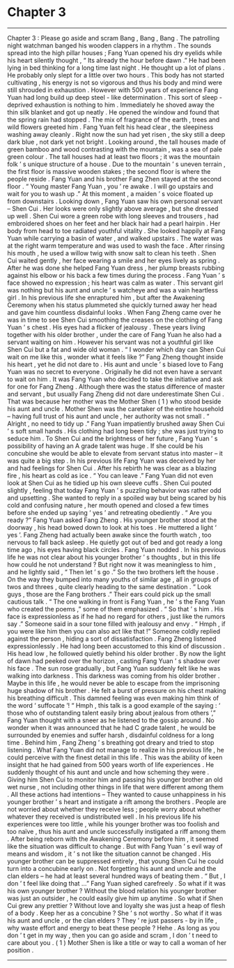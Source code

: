 
# Chapter 3


---

Chapter 3 : Please go aside and scram
Bang , Bang , Bang .
The patrolling night watchman banged his wooden clappers in a rhythm .
The sounds spread into the high pillar houses ; Fang Yuan opened his dry eyelids while his heart silently thought , “ Its already the hour before dawn .”
He had been lying in bed thinking for a long time last night . He thought up a lot of plans . He probably only slept for a little over two hours . This body has not started cultivating , his energy is not so vigorous and thus his body and mind were still shrouded in exhaustion .
However with 500 years of experience Fang Yuan had long build up deep steel - like determination . This sort of sleep - deprived exhaustion is nothing to him .
Immediately he shoved away the thin silk blanket and got up neatly . He opened the window and found that the spring rain had stopped .
The mix of fragrance of the earth , trees and wild flowers greeted him . Fang Yuan felt his head clear , the sleepiness washing away cleanly . Right now the sun had yet risen , the sky still a deep dark blue , not dark yet not bright .
Looking around , the tall houses made of green bamboo and wood contrasting with the mountain , was a sea of pale green colour .
The tall houses had at least two floors ; it was the mountain folk ’ s unique structure of a house . Due to the mountain ’ s uneven terrain , the first floor is massive wooden stakes ; the second floor is where the people reside . Fang Yuan and his brother Fang Zhen stayed at the second floor .
“ Young master Fang Yuan , you ’ re awake . I will go upstairs and wait for you to wash up .” At this moment , a maiden ’ s voice floated up from downstairs .
Looking down , Fang Yuan saw his own personal servant – Shen Cui .
Her looks were only slightly above average , but she dressed up well . Shen Cui wore a green robe with long sleeves and trousers , had embroidered shoes on her feet and her black hair had a pearl hairpin . Her body from head to toe radiated youthful vitality .
She looked happily at Fang Yuan while carrying a basin of water , and walked upstairs . The water was at the right warm temperature and was used to wash the face . After rinsing his mouth , he used a willow twig with snow salt to clean his teeth .
Shen Cui waited gently , her face wearing a smile and her eyes lively as spring . After he was done she helped Fang Yuan dress , her plump breasts rubbing against his elbow or his back a few times during the process .
Fang Yuan ’ s face showed no expression ; his heart was calm as water .
This servant girl was nothing but his aunt and uncle ’ s watcheye and was a vain heartless girl . In his previous life she enraptured him , but after the Awakening Ceremony when his status plummeted she quickly turned away her head and gave him countless disdainful looks .
When Fang Zheng came over he was in time to see Shen Cui smoothing the creases on the clothing of Fang Yuan ’ s chest . His eyes had a flicker of jealousy .
These years living together with his older brother , under the care of Fang Yuan he also had a servant waiting on him . However his servant was not a youthful girl like Shen Cui but a fat and wide old woman .
“ I wonder which day can Shen Cui wait on me like this , wonder what it feels like ?” Fang Zheng thought inside his heart , yet he did not dare to .
His aunt and uncle ’ s biased love to Fang Yuan was no secret to everyone . Originally he did not even have a servant to wait on him . It was Fang Yuan who decided to take the initiative and ask for one for Fang Zheng .
Although there was the status difference of master and servant , but usually Fang Zheng did not dare underestimate Shen Cui . That was because her mother was the
Mother Shen
( 1 ) who stood beside his aunt and uncle . Mother Shen was the caretaker of the entire household – having full trust of his aunt and uncle , her authority was not small .
“ Alright , no need to tidy up .” Fang Yuan impatiently brushed away Shen Cui ’ s soft small hands . His clothing had long been tidy ; she was just trying to seduce him .
To Shen Cui and the brightness of her future , Fang Yuan ’ s possibility of having an A grade talent was huge . If she could be his concubine she would be able to elevate from servant status into master – it was quite a big step .
In his previous life Fang Yuan was deceived by her and had feelings for Shen Cui . After his rebirth he was clear as a blazing fire , his heart as cold as ice .
“ You can leave .” Fang Yuan did not even look at Shen Cui as he tidied up his own sleeve cuffs . Shen Cui pouted slightly , feeling that today Fang Yuan ’ s puzzling behavior was rather odd and upsetting . She wanted to reply in a spoiled way but being scared by his cold and confusing nature , her mouth opened and closed a few times before she ended up saying ‘ yes ’ and retreating obediently .
“ Are you ready ?” Fang Yuan asked Fang Zheng .
His younger brother stood at the doorway , his head bowed down to look at his toes . He muttered a light ‘ yes ’. Fang Zheng had actually been awake since the fourth watch , too nervous to fall back asleep . He quietly got out of bed and got ready a long time ago , his eyes having black circles .
Fang Yuan nodded . In his previous life he was not clear about his younger brother ’ s thoughts , but in this life how could he not understand ? But right now it was meaningless to him , and he lightly said , “ Then let ’ s go .”
So the two brothers left the house . On the way they bumped into many youths of similar age , all in groups of twos and threes , quite clearly heading to the same destination .
“ Look guys , those are the Fang brothers .” Their ears could pick up the small cautious talk . “ The one walking in front is Fang Yuan , he ’ s the Fang Yuan who created the poems ,” some of them emphasized .
“ So that ’ s him . His face is expressionless as if he had no regard for others , just like the rumors say .” Someone said in a sour tone filled with jealousy and envy .
“ Hmph , if you were like him then you can also act like that !” Someone coldly replied against the person , hiding a sort of dissatisfaction .
Fang Zheng listened expressionlessly . He had long been accustomed to this kind of discussion . His head low , he followed quietly behind his older brother .
By now the light of dawn had peeked over the horizon , casting Fang Yuan ’ s shadow over his face . The sun rose gradually , but Fang Yuan suddenly felt like he was walking into darkness .
This darkness was coming from his older brother . Maybe in this life , he would never be able to escape from the imprisoning huge shadow of his brother .
He felt a burst of pressure on his chest making his breathing difficult . This damned feeling was even making him think of the word ‘ suffocate ’!
“ Hmph , this talk is a good example of the saying : ‘ those who of outstanding talent easily bring about jealous from others ’,” Fang Yuan thought with a sneer as he listened to the gossip around .
No wonder when it was announced that he had C grade talent , he would be surrounded by enemies and suffer harsh , disdainful coldness for a long time .
Behind him , Fang Zheng ’ s breathing got dreary and tried to stop listening .
What Fang Yuan did not manage to realize in his previous life , he could perceive with the finest detail in this life . This was the ability of keen insight that he had gained from 500 years worth of life experiences .
He suddenly thought of his aunt and uncle and how scheming they were . Giving him Shen Cui to monitor him and passing his younger brother an old wet nurse , not including other things in life that were different among them . All these actions had intentions – They wanted to cause unhappiness in his younger brother ’ s heart and instigate a rift among the brothers .
People are not worried about whether they receive less ; people worry about whether whatever they received is undistributed well .
In his previous life his experiences were too little , while his younger brother was too foolish and too naïve , thus his aunt and uncle successfully instigated a riff among them .
After being reborn with the Awakening Ceremony before him , it seemed like the situation was difficult to change . But with Fang Yuan ’ s evil way of means and wisdom , it ’ s not like the situation cannot be changed .
His younger brother can be suppressed entirely , that young Shen Cui he could turn into a concubine early on . Not forgetting his aunt and uncle and the clan elders – he had at least several hundred ways of beating them .
“ But , I don ’ t feel like doing that …” Fang Yuan sighed carefreely .
So what if it was his own younger brother ? Without the blood relation his younger brother was just an outsider , he could easily give him up anytime .
So what if Shen Cui grew any prettier ? Without love and loyalty she was just a heap of flesh of a body . Keep her as a concubine ? She ’ s not worthy .
So what if it was his aunt and uncle , or the clan elders ? They ’ re just passers - by in life , why waste effort and energy to beat these people ?
Hehe .
As long as you don ’ t get in my way , then you can go aside and scram , I don ’ t need to care about you .
( 1 ) Mother Shen is like a title or way to call a woman of her position .

---


